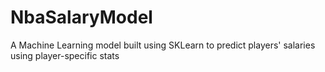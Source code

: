 # NbaSalaryModel
A Machine Learning model built using SKLearn to predict players' salaries using player-specific stats
